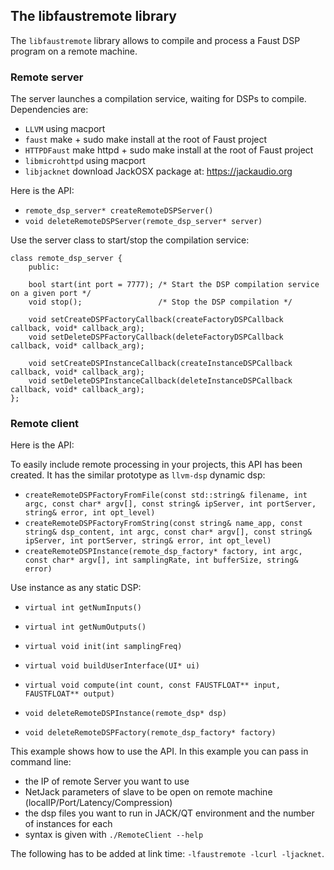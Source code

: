 
## The libfaustremote library

The `libfaustremote` library allows to compile and process a Faust DSP program on a remote machine.

### Remote server 

The server launches a compilation service, waiting for DSPs to compile. Dependencies are:        
* `LLVM` using macport
* `faust` make + sudo make install at the root of Faust project
* `HTTPDFaust` make httpd + sudo make install at the root of Faust project
* `libmicrohttpd` using macport
* `libjacknet` download JackOSX package at: https://jackaudio.org

Here is the API:

* `remote_dsp_server* createRemoteDSPServer()`
* `void deleteRemoteDSPServer(remote_dsp_server* server)`

Use the server class to start/stop the compilation service:

```
class remote_dsp_server {
    public: 

    bool start(int port = 7777); /* Start the DSP compilation service on a given port */
    void stop();                 /* Stop the DSP compilation */

    void setCreateDSPFactoryCallback(createFactoryDSPCallback callback, void* callback_arg);
    void setDeleteDSPFactoryCallback(deleteFactoryDSPCallback callback, void* callback_arg);

    void setCreateDSPInstanceCallback(createInstanceDSPCallback callback, void* callback_arg);
    void setDeleteDSPInstanceCallback(deleteInstanceDSPCallback callback, void* callback_arg);
};
```

### Remote client 

Here is the API:

To easily include remote processing in your projects, this API has been created. It has the similar prototype as `llvm-dsp` dynamic dsp:

* `createRemoteDSPFactoryFromFile(const std::string& filename, int argc, const char* argv[], const string& ipServer, int portServer, string& error, int opt_level)`
* `createRemoteDSPFactoryFromString(const string& name_app, const string& dsp_content, int argc, const char* argv[], const string& ipServer, int portServer, string& error, int opt_level)`
* `createRemoteDSPInstance(remote_dsp_factory* factory, int argc, const char* argv[], int samplingRate, int bufferSize, string& error)`

Use instance as any static DSP:

* `virtual int getNumInputs()`
* `virtual int getNumOutputs()`
* `virtual void init(int samplingFreq)`
* `virtual void buildUserInterface(UI* ui)`
* `virtual void compute(int count, const FAUSTFLOAT** input, FAUSTFLOAT** output)`

* `void deleteRemoteDSPInstance(remote_dsp* dsp)`
* `void deleteRemoteDSPFactory(remote_dsp_factory* factory)`

This example shows how to use the API. In this example you can pass in command line:

* the IP of remote Server you want to use
* NetJack parameters of slave to be open on remote machine (localIP/Port/Latency/Compression)
* the dsp files you want to run in JACK/QT environment and the number of instances for each
* syntax is given with `./RemoteClient --help`

The following has to be added at link time: `-lfaustremote -lcurl -ljacknet`.
